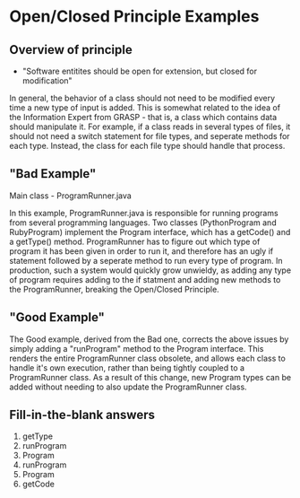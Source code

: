 # Open/Closed Principle Examples

## Overview of principle
* "Software entitites should be open for extension, but closed for modification"

In general, the behavior of a class should not need to be modified every time a new type of input is added. This is somewhat related to the idea of the Information Expert from GRASP - that is, a class which contains data should manipulate it. For example, if a class reads in several types of files, it should not need a switch statement for file types, and seperate methods for each type. Instead, the class for each file type should handle that process.

## "Bad Example"
Main class - ProgramRunner.java

In this example, ProgramRunner.java is responsible for running programs from several programming languages. Two classes (PythonProgram and RubyProgram) implement the Program interface, which has a getCode() and a getType() method. ProgramRunner has to figure out which type of program it has been given in order to run it, and therefore has an ugly if statement followed by a seperate method to run every type of program. In production, such a system would quickly grow unwieldy, as adding any type of program requires adding to the if statment and adding new methods to the ProgramRunner, breaking the Open/Closed Principle. 

## "Good Example"

The Good example, derived from the Bad one, corrects the above issues by simply adding a "runProgram" method to the Program interface. This renders the entire ProgramRunner class obsolete, and allows each class to handle it's own execution, rather than being tightly coupled to a ProgramRunner class. As a result of this change, new Program types can be added without needing to also update the ProgramRunner class.

## Fill-in-the-blank answers
1. getType
2. runProgram
3. Program
4. runProgram
5. Program
6. getCode
